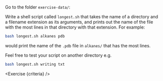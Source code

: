 <script>
import Exercise from "$components/Exercise.svelte";
import Execute from "$components/Execute.svelte";

const criteria = [
{
	name: "Script <code>longest.sh</code> exists",
	checks: [{
		type: "file",
		path: "exercise-data/longest.sh",
		action: "exists"
	}]
},
{
	name: "The output file <code>longest.txt</code> exists: <code>bash longest.sh alkanes pdb > longest.txt</code>",
	checks: [{
		type: "file",
		path: "exercise-data/longest.txt",
		action: "exists"
	}]
}];
</script>

Go to the folder `exercise-data/`:

<Execute command="cd $TUTORIAL/exercise-data/" />

Write a shell script called `longest.sh` that takes the name of a directory and a filename extension as its arguments, and prints out the name of the file with the most lines in that directory with that extension. For example:

```bash
bash longest.sh alkanes pdb
```

would print the name of the `.pdb` file in `alkanes/` that has the most lines.

Feel free to test your script on another directory e.g.

```bash
bash longest.sh writing txt
```

<Exercise {criteria} />
